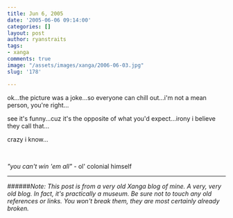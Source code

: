 ```yaml
---
title: Jun 6, 2005
date: '2005-06-06 09:14:00'
categories: []
layout: post
author: ryanstraits
tags:
- xanga
comments: true
image: "/assets/images/xanga/2006-06-03.jpg"
slug: '178'

---
```

ok...the picture was a joke...so everyone can chill out...i'm not a mean person, you're right...

<!-- break -->

see it's funny...cuz it's the opposite of what you'd expect...irony i believe they call that...

crazy i know...

&nbsp;

<em>"you can't win 'em all" -</em> ol' colonial himself

---

######*Note: This post is from a very old Xanga blog of mine. A very, very old blog. In fact, it's practically a museum. Be sure not to touch any old references or links. You won't break them, they are most certainly already broken.*